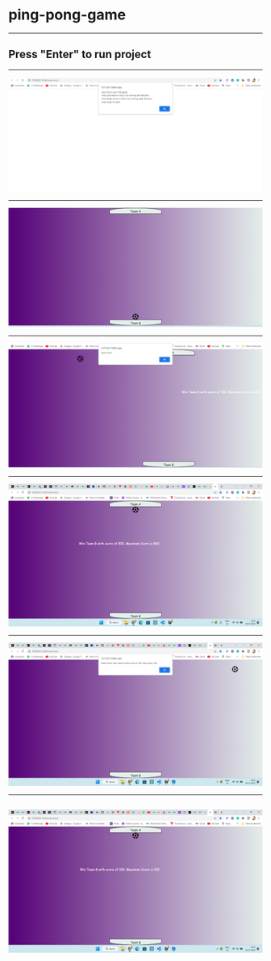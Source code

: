﻿# ping-pong-game
***
## Press "Enter" to run project
***
![MyImage](./img/1st%20look.png)
***
![MyImage](./img/2nd%20look.png)
***
![MyImage](./img/3rd.png)
***
![MyImage](./img/Screenshot%20(22).png)
***
![MyImage](./img/Screenshot%20(23).png)
***
![MyImage](./img/Screenshot%20(24).png)
---
